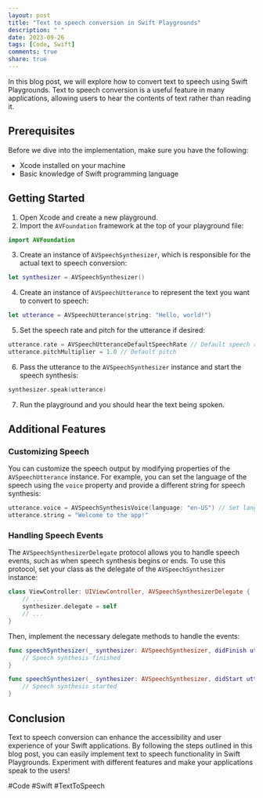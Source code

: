 ```yaml
---
layout: post
title: "Text to speech conversion in Swift Playgrounds"
description: " "
date: 2023-09-26
tags: [Code, Swift]
comments: true
share: true
---
```


In this blog post, we will explore how to convert text to speech using Swift Playgrounds. Text to speech conversion is a useful feature in many applications, allowing users to hear the contents of text rather than reading it. 

## Prerequisites

Before we dive into the implementation, make sure you have the following:

- Xcode installed on your machine
- Basic knowledge of Swift programming language

## Getting Started

1. Open Xcode and create a new playground.
2. Import the `AVFoundation` framework at the top of your playground file:

```swift
import AVFoundation
```

3. Create an instance of `AVSpeechSynthesizer`, which is responsible for the actual text to speech conversion:

```swift
let synthesizer = AVSpeechSynthesizer()
```

4. Create an instance of `AVSpeechUtterance` to represent the text you want to convert to speech:

```swift
let utterance = AVSpeechUtterance(string: "Hello, world!")
```

5. Set the speech rate and pitch for the utterance if desired:

```swift
utterance.rate = AVSpeechUtteranceDefaultSpeechRate // Default speech rate
utterance.pitchMultiplier = 1.0 // Default pitch
```

6. Pass the utterance to the `AVSpeechSynthesizer` instance and start the speech synthesis:

```swift
synthesizer.speak(utterance)
```

7. Run the playground and you should hear the text being spoken.

## Additional Features

### Customizing Speech

You can customize the speech output by modifying properties of the `AVSpeechUtterance` instance. For example, you can set the language of the speech using the `voice` property and provide a different string for speech synthesis:

```swift
utterance.voice = AVSpeechSynthesisVoice(language: "en-US") // Set language to US English
utterance.string = "Welcome to the app!"
```

### Handling Speech Events

The `AVSpeechSynthesizerDelegate` protocol allows you to handle speech events, such as when speech synthesis begins or ends. To use this protocol, set your class as the delegate of the `AVSpeechSynthesizer` instance:

```swift
class ViewController: UIViewController, AVSpeechSynthesizerDelegate {
    // ...
    synthesizer.delegate = self
    // ...
}
```

Then, implement the necessary delegate methods to handle the events:

```swift
func speechSynthesizer(_ synthesizer: AVSpeechSynthesizer, didFinish utterance: AVSpeechUtterance) {
    // Speech synthesis finished
}

func speechSynthesizer(_ synthesizer: AVSpeechSynthesizer, didStart utterance: AVSpeechUtterance) {
    // Speech synthesis started
}
```

## Conclusion

Text to speech conversion can enhance the accessibility and user experience of your Swift applications. By following the steps outlined in this blog post, you can easily implement text to speech functionality in Swift Playgrounds. Experiment with different features and make your applications speak to the users!

#Code #Swift #TextToSpeech